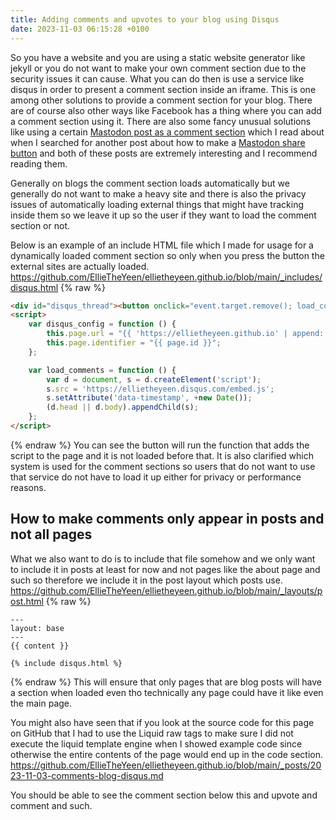```yaml
---
title: Adding comments and upvotes to your blog using Disqus
date: 2023-11-03 06:15:28 +0100
---
```

So you have a website and you are using a static website generator like jekyll or you do not want to make your own comment section due to the security issues it can cause. What you can do then is use a service like disqus in order to present a comment section inside an iframe. This is one among other solutions to provide a comment section for your blog. There are of course also other ways like Facebook has a thing where you can add a comment section using it. There are also some fancy unusual solutions like using a certain [Mastodon post as a comment section](https://www.kylereddoch.me/2023/02/13/adding-mastodon-comments-jekyll-blog.html) which I read about when I searched for another post about how to make a [Mastodon share button](https://www.kylereddoch.me/2023/02/20/creating-mastodon-share-button.html) and both of these posts are extremely interesting and I recommend reading them.

Generally on blogs the comment section loads automatically but we generally do not want to make a heavy site and there is also the privacy issues of automatically loading external things that might have tracking inside them so we leave it up so the user if they want to load the comment section or not.

Below is an example of an include HTML file which I made for usage for a dynamically loaded comment section so only when you press the button the external sites are actually loaded.  
<https://github.com/EllieTheYeen/ellietheyeen.github.io/blob/main/_includes/disqus.html>
{% raw %}
```html
<div id="disqus_thread"><button onclick="event.target.remove(); load_comments(); delete load_comments">Comments and Upvotes (DISQUS)</button></div>
<script>
    var disqus_config = function () {
        this.page.url = "{{ 'https://ellietheyeen.github.io' | append: page.url }}";
        this.page.identifier = "{{ page.id }}";
    };

    var load_comments = function () {
        var d = document, s = d.createElement('script');
        s.src = 'https://ellietheyeen.disqus.com/embed.js';
        s.setAttribute('data-timestamp', +new Date());
        (d.head || d.body).appendChild(s);
    };
</script>
```
{% endraw %}
You can see the button will run the function that adds the script to the page and it is not loaded before that. It is also clarified which system is used for the comment sections so users that do not want to use that service do not have to load it up either for privacy or performance reasons.

## How to make comments only appear in posts and not all pages
What we also want to do is to include that file somehow and we only want to include it in posts at least for now and not pages like the about page and such so therefore we include it in the post layout which posts use.  
<https://github.com/EllieTheYeen/ellietheyeen.github.io/blob/main/_layouts/post.html>
{% raw %}
```liquid
---
layout: base
---
{{ content }}

{% include disqus.html %}
```
{% endraw %}
This will ensure that only pages that are blog posts will have a section when loaded even tho technically any page could have it like even the main page.

You might also have seen that if you look at the source code for this page on GitHub that I had to use the Liquid raw tags to make sure I did not execute the liquid template engine when I showed example code since otherwise the entire contents of the page would end up in the code section.
<https://github.com/EllieTheYeen/ellietheyeen.github.io/blob/main/_posts/2023-11-03-comments-blog-disqus.md>

You should be able to see the comment section below this and upvote and comment and such.
